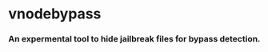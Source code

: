 vnodebypass
=====================

### An expermental tool to hide jailbreak files for bypass detection.
